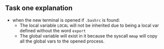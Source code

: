 ## Task one explanation

- when the new terminal is opened if ``` .bashrc ``` is found:
  - The local variable ```LOCAL``` will not be inherited due to being a local var defined without the word ```export```
  - The global variable will exist in it because the syscall ```mmap``` will copy all the global vars to the opened process.